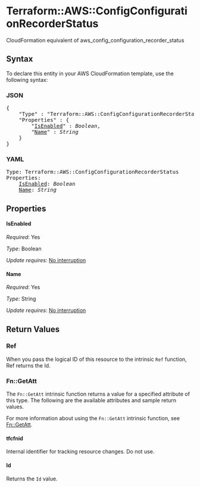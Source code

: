 # Terraform::AWS::ConfigConfigurationRecorderStatus

CloudFormation equivalent of aws_config_configuration_recorder_status

## Syntax

To declare this entity in your AWS CloudFormation template, use the following syntax:

### JSON

<pre>
{
    "Type" : "Terraform::AWS::ConfigConfigurationRecorderStatus",
    "Properties" : {
        "<a href="#isenabled" title="IsEnabled">IsEnabled</a>" : <i>Boolean</i>,
        "<a href="#name" title="Name">Name</a>" : <i>String</i>
    }
}
</pre>

### YAML

<pre>
Type: Terraform::AWS::ConfigConfigurationRecorderStatus
Properties:
    <a href="#isenabled" title="IsEnabled">IsEnabled</a>: <i>Boolean</i>
    <a href="#name" title="Name">Name</a>: <i>String</i>
</pre>

## Properties

#### IsEnabled

_Required_: Yes

_Type_: Boolean

_Update requires_: [No interruption](https://docs.aws.amazon.com/AWSCloudFormation/latest/UserGuide/using-cfn-updating-stacks-update-behaviors.html#update-no-interrupt)

#### Name

_Required_: Yes

_Type_: String

_Update requires_: [No interruption](https://docs.aws.amazon.com/AWSCloudFormation/latest/UserGuide/using-cfn-updating-stacks-update-behaviors.html#update-no-interrupt)

## Return Values

### Ref

When you pass the logical ID of this resource to the intrinsic `Ref` function, Ref returns the Id.

### Fn::GetAtt

The `Fn::GetAtt` intrinsic function returns a value for a specified attribute of this type. The following are the available attributes and sample return values.

For more information about using the `Fn::GetAtt` intrinsic function, see [Fn::GetAtt](https://docs.aws.amazon.com/AWSCloudFormation/latest/UserGuide/intrinsic-function-reference-getatt.html).

#### tfcfnid

Internal identifier for tracking resource changes. Do not use.

#### Id

Returns the <code>Id</code> value.

